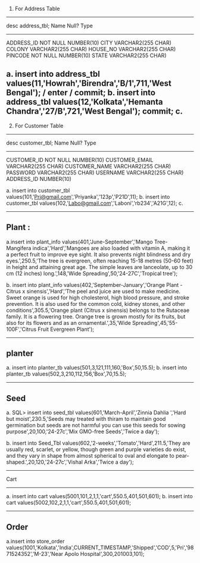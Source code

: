 1. For Address Table 

----------------------------
   desc address_tbl;
 Name                                      Null?    Type
 ----------------------------------------- -------- ----------------------------
 ADDRESS_ID                                NOT NULL NUMBER(10)
 CITY                                               VARCHAR2(255 CHAR)
 COLONY                                             VARCHAR2(255 CHAR)
 HOUSE_NO                                           VARCHAR2(255 CHAR)
 PINCODE                                   NOT NULL NUMBER(10)
 STATE                                              VARCHAR2(255 CHAR)
 
 a. insert into address_tbl values(11,'Howrah','Birendra','B/1',711,'West Bengal'); / enter / commit;
 b. insert into address_tbl values(12,'Kolkata','Hemanta Chandra','27/B',721,'West Bengal');    commit;
 c.
 --------------------------------------------------------------------------------------------------------------------------
 2. For Customer Table
 ----------------------
  desc customer_tbl;
 Name                                      Null?    Type
 ----------------------------------------- -------- ----------------------------
 CUSTOMER_ID                               NOT NULL NUMBER(10)
 CUSTOMER_EMAIL                                     VARCHAR2(255 CHAR)
 CUSTOMER_NAME                                      VARCHAR2(255 CHAR)
 PASSWORD                                           VARCHAR2(255 CHAR)
 USERNAME                                           VARCHAR2(255 CHAR)
 ADDRESS_ID                                         NUMBER(10)
 
 a. insert into customer_tbl values(101,'Pri@gmail.com','Priyanka','123p','P21D',11);
 b.  insert into customer_tbl values(102,'Labo@gmail.com','Laboni','rb234','A21G',12);
 c.
 
 -----------------------------------------------------------------------------------------------------------------------
 
 Plant :
 ------------------------------------
 
 
 a.insert into plant_info values(401,'June-September','Mango Tree- Mangifera indica','Hard','Mangoes are also loaded with vitamin A, making it a perfect fruit to improve eye sight. It also prevents night blindness and dry eyes.',250.5,'The tree is evergreen, often reaching 15-18 metres (50-60 feet) in height and attaining great age. The simple leaves are lanceolate, up to 30 cm (12 inches) long.',148,'Wide Spreading',50,'24-27C','Tropical tree');
 
 
 b.  insert into plant_info values(402,'September-January','Orange Plant - Citrus x sinensis','Hard','The peel and juice are used to make medicine. Sweet orange is used for high cholesterol, high blood pressure, and stroke prevention. It is also used for the common cold, kidney stones, and other conditions',305.5,'Orange plant (Citrus x sinensis) belongs to the Rutaceae family. It is a flowering tree. Orange tree is grown mostly for its fruits, but also for its flowers and as an ornamental.',35,'Wide Spreading',45,'55-100F','Citrus Fruit Evergreen Plant');
 
 
 
 
 
---------------------------------------------------------------------------------------------- 
 
planter
---------------------------------------

a.  insert into planter_tb values(501,3,121,111,160,'Box',50,15.5);
b.   insert into planter_tb values(502,3,210,112,156,'Box',70,15.5);

----------------------------------------------
Seed
------------------------------------------------------------------------------------
a.
SQL> insert into seed_tbl values(601,'March-April','Zinnia Dahlia ','Hard but moist',230.5,'Seeds may treated with thiram to maintain good germination but seeds are not harmful you can use this seeds for sowing purpose',20,100,'24-27c','Mix GMO-free Seeds','Twice a day');

b.    insert into Seed_Tbl values(602,'2-weeks','Tomato','Hard',211.5,'They are usually red, scarlet, or yellow, though green and purple varieties do exist, and they vary in shape from almost spherical to oval and elongate to pear-shaped.',20,120,'24-27c','Vishal Arka','Twice a day');

-------------------------------------------------
Cart
_________________________________________________
a.  insert into cart values(5001,101,2,1,1,'cart',550.5,401,501,601);
b. insert into cart values(5002,102,2,1,1,'cart',550.5,401,501,601);

------------------------------------------------------------------

Order
--------------------------------------------------------------

a.insert into store_order values(1001,'Kolkata','India',CURRENT_TIMESTAMP,'Shipped','COD',5,'Pri','9871524352','M-23','Near Apolo Hospital',300,201003,101);



